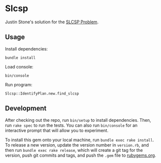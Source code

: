 # Slcsp

Justin Stone's solution for the [SLCSP Problem](https://homework.adhoc.team/slcsp/).

## Usage
Install dependencies:
```
bundle install
```

Load console:
```
bin/console
```

Run program:
```
Slcsp::IdentifyPlan.new.find_slcsp
```

## Development

After checking out the repo, run `bin/setup` to install dependencies. Then, run `rake spec` to run the tests. You can also run `bin/console` for an interactive prompt that will allow you to experiment.

To install this gem onto your local machine, run `bundle exec rake install`. To release a new version, update the version number in `version.rb`, and then run `bundle exec rake release`, which will create a git tag for the version, push git commits and tags, and push the `.gem` file to [rubygems.org](https://rubygems.org).
